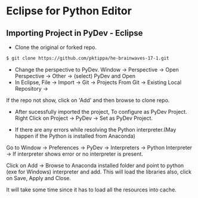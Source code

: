 # Eclipse for Python Editor

## Importing Project in PyDev - Eclipse

* Clone the original or forked repo.

```sh
$ git clone https://github.com/pktippa/he-brainwaves-17-1.git
```

* Change the perspective to PyDev. Window -> Perspective -> Open Perspective -> Other -> (select) PyDev and Open
* In Eclipse, File -> Import -> Git -> Projects From Git -> Existing Local Repository -> 

If the repo not show, click on 'Add' and then browse to clone repo.

* After sucessfully imported the project, To configure as PyDev Project. Right Click on Project -> PyDev -> Set as PyDev Project.

* If there are any errors while resolving the Python interpreter.(May happen if the Python is installed from Anaconda)

Go to Window -> Preferences -> PyDev -> Interpreters -> Python Interpreter -> If interpreter shows error or no interpreter is present.

Click on Add -> Browse to Anaconda installed folder and point to python (exe for Windows) interpreter and add. This will load the libraries also, click on Save, Apply and Close.

It will take some time since it has to load all the resources into cache.
